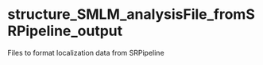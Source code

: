 # structure_SMLM_analysisFile_fromSRPipeline_output
 Files to format localization data from SRPipeline
